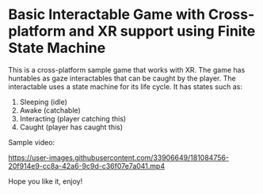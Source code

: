 # Basic Interactable Game with Cross-platform and XR support using Finite State Machine
This is a cross-platform sample game that works with XR. The game has huntables as gaze interactables that can be caught by the player.
The interactable uses a state machine for its life cycle.
It has states such as:
1. Sleeping (idle)
2. Awake (catchable)
3. Interacting (player catching this)
4. Caught (player has caught this)

Sample video:

https://user-images.githubusercontent.com/33906649/181084756-20f914e9-cc8a-42a6-9c9d-c36f07e7a041.mp4

Hope you like it, enjoy!
